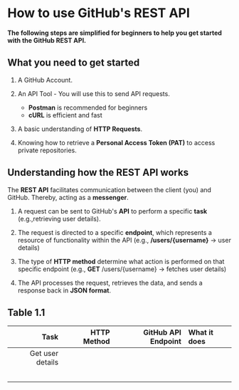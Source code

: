# How to use GitHub's REST API

**The following steps are simplified for beginners to help you get started with the GitHub REST API.**




## What you need to get started

1. A GitHub Account.

2. An API Tool - You will use this to send API requests.
    * **Postman** is recommended for beginners
    * **cURL** is efficient and fast

3. A basic understanding of **HTTP Requests**.

4. Knowing how to retrieve a **Personal Access Token (PAT)** to access private repositories.


## Understanding how the REST API works

The **REST API** facilitates communication between the client (you) and GitHub. Thereby, acting as a **messenger**.

1. A request can be sent to GitHub's **API** to perform a specific **task** (e.g.,retrieving user details).

2. The request is directed to a specific **endpoint**, which represents a resource of functionality within the API (e.g., **/users/{username}** -> user details)

3. The type of **HTTP method** determine what action is performed on that specific endpoint (e.g., **GET** /users/{username} -> fetches user details)

4. The API processes the request, retrieves the data, and sends a response back in **JSON format**.


## Table 1.1

| Task | HTTP Method | GitHub API Endpoint | What it does |
|-----:|------------:|--------------------:|:-------------|                                                       
|Get user details                                         |
|                                                         |
|                                                         | 
|                                                         |
|                                                         |
|                                                         | 
